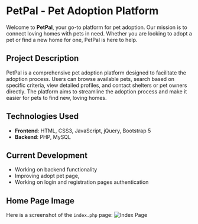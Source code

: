 # PetPal - Pet Adoption Platform

Welcome to **PetPal**, your go-to platform for pet adoption. Our mission is to connect loving homes with pets in need. Whether you are looking to adopt a pet or find a new home for one, PetPal is here to help.

## Project Description
PetPal is a comprehensive pet adoption platform designed to facilitate the adoption process. Users can browse available pets, search based on specific criteria, view detailed profiles, and contact shelters or pet owners directly. The platform aims to streamline the adoption process and make it easier for pets to find new, loving homes.

## Technologies Used
- **Frontend**: HTML, CSS3, JavaScript, jQuery, Bootstrap 5
- **Backend**: PHP, MySQL

## Current Development
- Working on backend functionality
- Improving adopt pet page,
- Working on login and registration pages authentication

## Home Page Image
Here is a screenshot of the `index.php` page:
![Index Page](assets/images/index.php.jpg)

